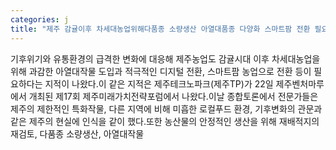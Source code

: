 ```yaml
---
categories: j
title: "제주 감귤이후 차세대농업위해다품종 소량생산 아열대품종 다양화 스마트팜 전환 필요"
---
```

기후위기와 유통환경의 급격한 변화에 대응해 제주농업도 감귤시대 이후 차세대농업을 위해 과감한 아열대작물 도입과 적극적인 디지털 전환, 스마트팜 농업으로 전환 등이 필요하다는 지적이 나왔다.이 같은 지적은 제주테크노파크(제주TP)가 22일 제주벤처마루에서 개최된 제17회 제주미래가치전략포럼에서 나왔다.이날 종합토론에서 전문가들은 제주의 제한적인 특화작물, 다른 지역에 비해 미흡한 로컬푸드 환경, 기후변화의 관문과 같은 제주의 현실에 인식을 같이 했다.또한 농산물의 안정적인 생산을 위해 재배적지의 재검토, 다품종 소량생산, 아열대작물
